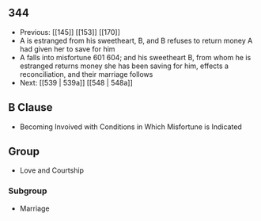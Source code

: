 ## 344
- Previous: [[145]] [[153]] [[170]] 
- A is estranged from his sweetheart, B, and B refuses to return money A had given her to save for him
- A falls into misfortune 601 604; and his sweetheart B, from whom he is estranged returns money she has been saving for him, effects a reconciliation, and their marriage follows
- Next: [[539 | 539a]] [[548 | 548a]] 

## B Clause
- Becoming Invoived with Conditions in Which Misfortune is Indicated

## Group
- Love and Courtship

### Subgroup
- Marriage

